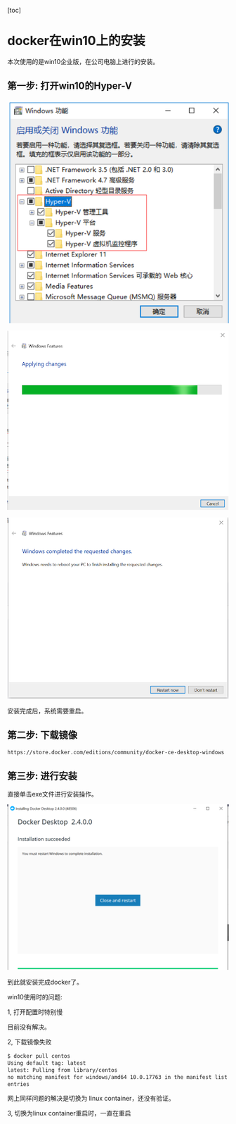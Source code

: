 [toc]

# docker在win10上的安装

本次使用的是win10企业版，在公司电脑上进行的安装。

## 第一步: 打开win10的Hyper-V

![](../image/docker/win-install0.png)

![](../image/docker/win-install1.png)

![](../image/docker/win-install2.png)

安装完成后，系统需要重启。

## 第二步: 下载镜像

```shell
https://store.docker.com/editions/community/docker-ce-desktop-windows
```



## 第三步: 进行安装

直接单击exe文件进行安装操作。

![](../image/docker/win-install00.png)

到此就安装完成docker了。

win10使用时的问题:

1, 打开配置时特别慢

目前没有解决。



2, 下载镜像失败

```shell
$ docker pull centos
Using default tag: latest
latest: Pulling from library/centos
no matching manifest for windows/amd64 10.0.17763 in the manifest list entries
```

网上同样问题的解决是切换为 linux container，还没有验证。

3, 切换为linux container重启时，一直在重启









